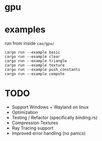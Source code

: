# gpu

# examples
run from inside `cao/gpu/`
```
cargo run --example basic
cargo run --example clear
cargo run --example triangle
cargo run --example texture
cargo run --example push_constants
cargo run --example compute
```

# TODO
- Support Windows + Wayland on linux
- Optimization
- Testing / Refactor (specifically binding.rs)
- Compression Textures
- Ray Tracing support
- Improved error handling (no panics)